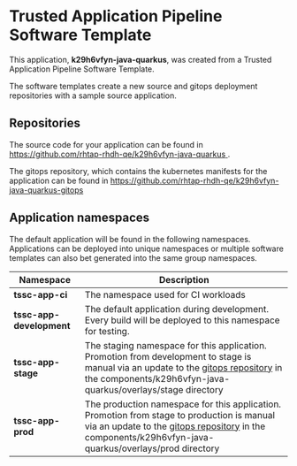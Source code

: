 # Trusted Application Pipeline Software Template

This application, **k29h6vfyn-java-quarkus**, was created from a Trusted Application Pipeline Software Template.

The software templates create a new source and gitops deployment repositories with a sample source application. 

## Repositories

The source code for your application can be found in [https://github.com/rhtap-rhdh-qe/k29h6vfyn-java-quarkus ](https://github.com/rhtap-rhdh-qe/k29h6vfyn-java-quarkus ).
 
The gitops repository, which contains the kubernetes manifests for the application can be found in 
[https://github.com/rhtap-rhdh-qe/k29h6vfyn-java-quarkus-gitops ](https://github.com/rhtap-rhdh-qe/k29h6vfyn-java-quarkus-gitops ) 

## Application namespaces 

The default application will be found in the following namespaces. Applications can be deployed into unique namespaces or multiple software templates can also bet generated into the same group namespaces.  

|  Namespace   |  Description   |  
| -------- | -------- |
| **tssc-app-ci** | The namespace used for CI workloads |
| **tssc-app-development** | The default application during development. Every build will be deployed to this namespace for testing. |
| **tssc-app-stage** | The staging namespace for this application. Promotion from development to stage is manual via an update to the [gitops repository](https://github.com/rhtap-rhdh-qe/k29h6vfyn-java-quarkus-gitops ) in the components/k29h6vfyn-java-quarkus/overlays/stage directory |
| **tssc-app-prod** | The production namespace for this application. Promotion from stage to production is manual via an update to the [gitops repository](https://github.com/rhtap-rhdh-qe/k29h6vfyn-java-quarkus-gitops ) in the components/k29h6vfyn-java-quarkus/overlays/prod directory |